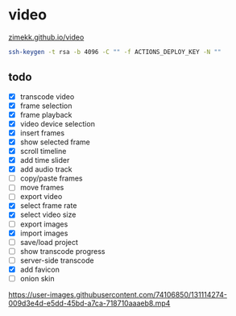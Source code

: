 # video

[zimekk.github.io/video](https://zimekk.github.io/video/)

```sh
ssh-keygen -t rsa -b 4096 -C "" -f ACTIONS_DEPLOY_KEY -N ""
```

## todo

- [x] transcode video
- [x] frame selection
- [x] frame playback
- [x] video device selection
- [x] insert frames
- [x] show selected frame
- [x] scroll timeline
- [x] add time slider
- [x] add audio track
- [ ] copy/paste frames
- [ ] move frames
- [ ] export video
- [x] select frame rate
- [x] select video size
- [ ] export images
- [x] import images
- [ ] save/load project
- [ ] show transcode progress
- [ ] server-side transcode
- [x] add favicon
- [ ] onion skin

https://user-images.githubusercontent.com/74106850/131114274-009d3e4d-e5dd-45bd-a7ca-718710aaaeb8.mp4
